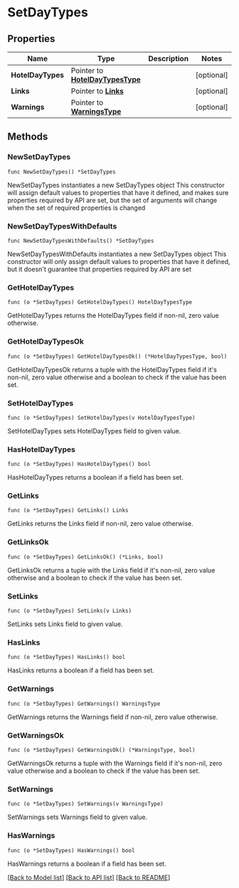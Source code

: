 # SetDayTypes

## Properties

Name | Type | Description | Notes
------------ | ------------- | ------------- | -------------
**HotelDayTypes** | Pointer to [**HotelDayTypesType**](HotelDayTypesType.md) |  | [optional] 
**Links** | Pointer to [**Links**](Links.md) |  | [optional] 
**Warnings** | Pointer to [**WarningsType**](WarningsType.md) |  | [optional] 

## Methods

### NewSetDayTypes

`func NewSetDayTypes() *SetDayTypes`

NewSetDayTypes instantiates a new SetDayTypes object
This constructor will assign default values to properties that have it defined,
and makes sure properties required by API are set, but the set of arguments
will change when the set of required properties is changed

### NewSetDayTypesWithDefaults

`func NewSetDayTypesWithDefaults() *SetDayTypes`

NewSetDayTypesWithDefaults instantiates a new SetDayTypes object
This constructor will only assign default values to properties that have it defined,
but it doesn't guarantee that properties required by API are set

### GetHotelDayTypes

`func (o *SetDayTypes) GetHotelDayTypes() HotelDayTypesType`

GetHotelDayTypes returns the HotelDayTypes field if non-nil, zero value otherwise.

### GetHotelDayTypesOk

`func (o *SetDayTypes) GetHotelDayTypesOk() (*HotelDayTypesType, bool)`

GetHotelDayTypesOk returns a tuple with the HotelDayTypes field if it's non-nil, zero value otherwise
and a boolean to check if the value has been set.

### SetHotelDayTypes

`func (o *SetDayTypes) SetHotelDayTypes(v HotelDayTypesType)`

SetHotelDayTypes sets HotelDayTypes field to given value.

### HasHotelDayTypes

`func (o *SetDayTypes) HasHotelDayTypes() bool`

HasHotelDayTypes returns a boolean if a field has been set.

### GetLinks

`func (o *SetDayTypes) GetLinks() Links`

GetLinks returns the Links field if non-nil, zero value otherwise.

### GetLinksOk

`func (o *SetDayTypes) GetLinksOk() (*Links, bool)`

GetLinksOk returns a tuple with the Links field if it's non-nil, zero value otherwise
and a boolean to check if the value has been set.

### SetLinks

`func (o *SetDayTypes) SetLinks(v Links)`

SetLinks sets Links field to given value.

### HasLinks

`func (o *SetDayTypes) HasLinks() bool`

HasLinks returns a boolean if a field has been set.

### GetWarnings

`func (o *SetDayTypes) GetWarnings() WarningsType`

GetWarnings returns the Warnings field if non-nil, zero value otherwise.

### GetWarningsOk

`func (o *SetDayTypes) GetWarningsOk() (*WarningsType, bool)`

GetWarningsOk returns a tuple with the Warnings field if it's non-nil, zero value otherwise
and a boolean to check if the value has been set.

### SetWarnings

`func (o *SetDayTypes) SetWarnings(v WarningsType)`

SetWarnings sets Warnings field to given value.

### HasWarnings

`func (o *SetDayTypes) HasWarnings() bool`

HasWarnings returns a boolean if a field has been set.


[[Back to Model list]](../README.md#documentation-for-models) [[Back to API list]](../README.md#documentation-for-api-endpoints) [[Back to README]](../README.md)


